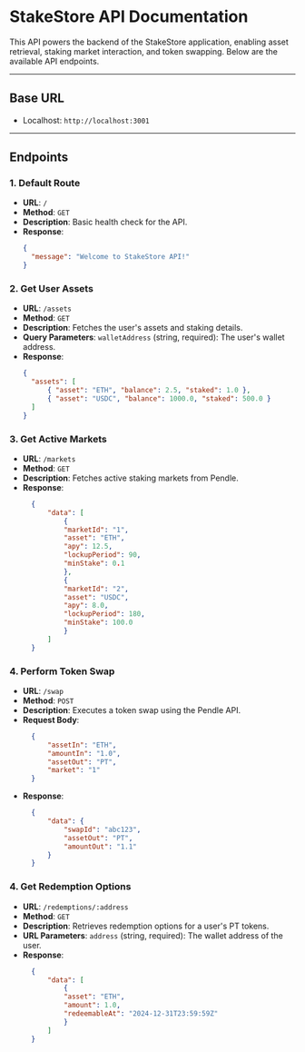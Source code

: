 # StakeStore API Documentation

This API powers the backend of the StakeStore application, enabling asset retrieval, staking market interaction, and token swapping. Below are the available API endpoints.

---

## **Base URL**
- Localhost: `http://localhost:3001`

---

## **Endpoints**

### **1. Default Route**
- **URL**: `/`
- **Method**: `GET`
- **Description**: Basic health check for the API.
- **Response**:
  ```json
  {
    "message": "Welcome to StakeStore API!"
  }

### **2. Get User Assets**
- **URL**: `/assets`
- **Method**: `GET`
- **Description**: Fetches the user's assets and staking details.
- **Query Parameters**: `walletAddress` (string, required): The user's wallet address.
- **Response**:
  ```json
  {
    "assets": [
        { "asset": "ETH", "balance": 2.5, "staked": 1.0 },
        { "asset": "USDC", "balance": 1000.0, "staked": 500.0 }
    ]
  }

### **3. Get Active Markets**
- **URL**: `/markets`
- **Method**: `GET`
- **Description**: Fetches active staking markets from Pendle.
- **Response**:
  ```json
    {
        "data": [
            {
            "marketId": "1",
            "asset": "ETH",
            "apy": 12.5,
            "lockupPeriod": 90,
            "minStake": 0.1
            },
            {
            "marketId": "2",
            "asset": "USDC",
            "apy": 8.0,
            "lockupPeriod": 180,
            "minStake": 100.0
            }
        ]
    }

### **4. Perform Token Swap**
- **URL**: `/swap`
- **Method**: `POST`
- **Description**: Executes a token swap using the Pendle API.
- **Request Body**:
  ```json
    {
        "assetIn": "ETH",
        "amountIn": "1.0",
        "assetOut": "PT",
        "market": "1"
    }
- **Response**:
  ```json
    {
        "data": {
            "swapId": "abc123",
            "assetOut": "PT",
            "amountOut": "1.1"
        }
    }

### **4. Get Redemption Options**
- **URL**: `/redemptions/:address`
- **Method**: `GET`
- **Description**: Retrieves redemption options for a user's PT tokens.
- **URL Parameters**: `address` (string, required): The wallet address of the user.
- **Response**:
  ```json
    {
        "data": [
            {
            "asset": "ETH",
            "amount": 1.0,
            "redeemableAt": "2024-12-31T23:59:59Z"
            }
        ]
    }